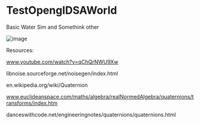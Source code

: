 # TestOpenglDSAWorld
Basic Water Sim and Somethink other



![image](https://github.com/user-attachments/assets/b62d815b-7583-4c7e-9c2a-447c032832fd)

Resources:

www.youtube.com/watch?v=qChQrNWU9Xw

libnoise.sourceforge.net/noisegen/index.html

en.wikipedia.org/wiki/Quaternion

www.euclideanspace.com/maths/algebra/realNormedAlgebra/quaternions/transforms/index.htm

danceswithcode.net/engineeringnotes/quaternions/quaternions.html

